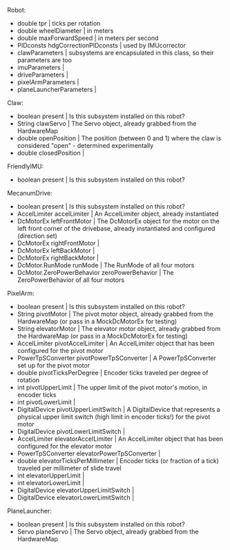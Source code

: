 Robot:
- double tpr                       | ticks per rotation
- double wheelDiameter             | in meters
- double maxForwardSpeed           | in meters per second
- PIDconsts hdgCorrectionPIDconsts | used by IMUcorrector
- clawParameters                   | subsystems are encapsulated in this class, so their parameters are too
- imuParameters                    | 
- driveParameters                  | 
- pixelArmParameters               | 
- planeLauncherParameters          | 

Claw:
- boolean present       | Is this subsystem installed on this robot?
- String clawServo      | The Servo object, already grabbed from the HardwareMap
- double openPosition   | The position (between 0 and 1) where the claw is considered "open" - determined experimentally
- double closedPosition | 

FriendlyIMU:
- boolean present | Is this subsystem installed on this robot?

MecanumDrive:
- boolean present                             | Is this subsystem installed on this robot?
- AccelLimiter accelLimiter                   | An AccelLimiter object, already instantiated
- DcMotorEx leftFrontMotor                    | The DcMotorEx object for the motor on the left front corner of the drivebase, already instantiated and configured (direction set)
- DcMotorEx rightFrontMotor                   | 
- DcMotorEx leftBackMotor                     | 
- DcMotorEx rightBackMotor                    | 
- DcMotor.RunMode runMode                     | The RunMode of all four motors
- DcMotor.ZeroPowerBehavior zeroPowerBehavior | The ZeroPowerBehavior of all four motors

PixelArm:
- boolean present                             | Is this subsystem installed on this robot?
- String pivotMotor                           | The pivot motor object, already grabbed from the HardwareMap (or pass in a MockDcMotorEx for testing)
- String elevatorMotor                        | The elevator motor object, already grabbed from the HardwareMap (or pass in a MockDcMotorEx for testing)
- AccelLimiter pivotAccelLimiter              | An AccelLimiter object that has been configured for the pivot motor
- PowerTpSConverter pivotPowerTpSConverter    | A PowerTpSConverter set up for the pivot motor
- double pivotTicksPerDegree                  | Encoder ticks traveled per degree of rotation
- int pivotUpperLimit                         | The upper limit of the pivot motor's motion, in encoder ticks
- int pivotLowerLimit                         | 
- DigitalDevice pivotUpperLimitSwitch         | A DigitalDevice that represents a physical upper limit switch (high limit in encoder ticks!) for the pivot motor
- DigitalDevice pivotLowerLimitSwitch         | 
- AccelLimiter elevatorAccelLimiter           | An AccelLimiter object that has been configured for the elevator motor 
- PowerTpSConverter elevatorPowerTpSConverter | 
- double elevatorTicksPerMillimeter           | Encoder ticks (or fraction of a tick) traveled per millimeter of slide travel
- int elevatorUpperLimit                      | 
- int elevatorLowerLimit                      | 
- DigitalDevice elevatorUpperLimitSwitch      | 
- DigitalDevice elevatorLowerLimitSwitch      | 

PlaneLauncher:
- boolean present       | Is this subsystem installed on this robot?
- Servo planeServo      | The Servo object, already grabbed from the HardwareMap